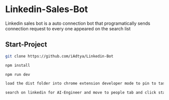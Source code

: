# Linkedin-Sales-Bot

Linkedin sales bot is a auto connection bot that programatically sends connection request to every one appeared on the search list

## Start-Project

```bash
git clone https://github.com/iAdtya/Linkedin-Bot
```

```bash
npm install
```

```bash
npm run dev
```

```bash
load the dist folder into chrome extension developer mode to pin to task bar
```

```bash
search on linkedin for AI-Engineer and move to people tab and click start on chrome extension
```
